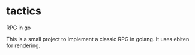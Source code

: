 # tactics
RPG in go

This is a small project to implement a classic RPG in golang. It uses ebiten for rendering.
